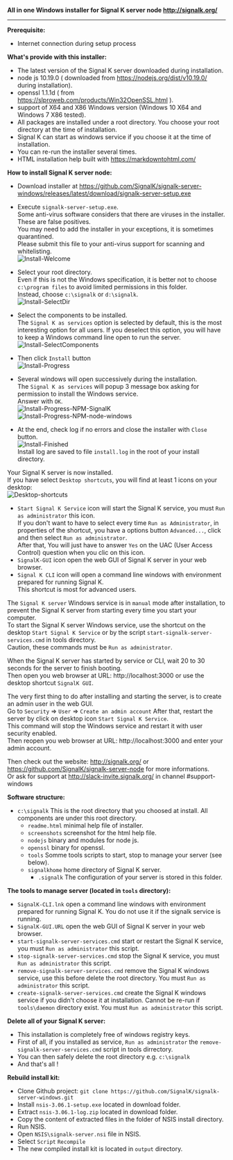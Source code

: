**All in one Windows installer  for Signal K server node http://signalk.org/**  
  
___  
**Prerequisite:**  
- Internet connection during setup process  
  
**What's provide with this installer:**  
- The latest version of the Signal K server downloaded during installation.  
- node js 10.19.0 ( downloaded from https://nodejs.org/dist/v10.19.0/ during installation).  
- openssl 1.1.1d ( from https://slproweb.com/products/Win32OpenSSL.html ).  
- support of X64 and X86 Windows version (Windows 10 X64 and Windows 7 X86 tested).  
- All packages are installed under a root directory. You choose your root directory at the time of installation.  
- Signal K can start as windows service if you choose it at the time of installation.  
- You can re-run the installer several times.  
- HTML installation help built with https://markdowntohtml.com/
  
**How to install Signal K server node:**  
- Download installer at https://github.com/SignalK/signalk-server-windows/releases/latest/download/signalk-server-setup.exe  
- Execute `signalk-server-setup.exe`.  
Some anti-virus software considers that there are viruses in the installer. These are false positives.  
You may need to add the installer in your exceptions, it is sometimes quarantined.  
Please submit this file to your anti-virus support for scanning and whitelisting.  
![Install-Welcome](screenshots/Install-Welcome.png)  
  
- Select your root directory.  
Even if this is not the Windows specification, it is better not to choose `c:\program files` to avoid limited permissions in this folder.  
Instead, choose `c:\signalk` or `d:\signalk`.  
![Install-SelectDir](screenshots/Install-SelectDir.png)  
  
- Select the components to be installed.  
The `Signal K as services` option is selected by default, this is the most interesting option for all users. If you deselect this option, you will have to keep a Windows command line open to run the server.  
![Install-SelectComponents](screenshots/Install-SelectComponents.png)  
  
- Then click `Install` button  
![Install-Progress](screenshots/Install-Progress-Download-nodejs.png)  
  
- Several windows will open successively during the installation.  
The `Signal K as services` will popup 3 message box asking for permission to install the Windows service.  
Answer with `OK`.  
![Install-Progress-NPM-SignalK](screenshots/Install-Progress-NPM-SignalK.png)  
![Install-Progress-NPM-node-windows](screenshots/Install-Progress-NPM-node-windows.png)  
  
- At the end, check log if no errors and close the installer with `Close` button.  
![Install-Finished](screenshots/Install-Finished.png)  
Install log are saved to file `install.log` in the root of your install directory.  
  
Your Signal K server is now installed.  
If you have select `Desktop shortcuts`, you will find at least 1 icons on your desktop:  
![Desktop-shortcuts](screenshots/Desktop-shortcuts.png)  
  
- `Start Signal K Service` icon will start the Signal K service, you must `Run as administrator` this icon.  
If you don't want to have to select every time `Run as Administrator`, in properties of the shortcut, you have a options button `Advanced...`, click and then select `Run as administrator`.  
After that, You will just have to answer `Yes` on the UAC (User Access Control) question when you clic on this icon.  
- `SignalK-GUI` icon open the web GUI of Signal K server in your web browser.  
- `Signal K CLI` icon will open a command line windows with environment prepared for running Signal K.  
This shortcut is most for advanced users.  
  
The `Signal K server` Windows service is in `manual` mode after installation, to prevent the Signal K server from starting every time you start your computer.  
To start the Signal K server Windows service, use the shortcut on the desktop `Start Signal K Service` or by the script `start-signalk-server-services.cmd` in tools directory.  
Caution, these commands must be `Run as administrator`.  
  
When the Signal K server has started by service or CLI, wait 20 to 30 seconds for the server to finish booting.  
Then open you web browser at URL: http://localhost:3000 or use the desktop shortcut `SignalK GUI`.  
  
The very first thing to do after installing and starting the server, is to create an admin user in the web GUI.  
Go to `Security` => `User` => `Create an admin account`
After that, restart the server by click on desktop icon `Start Signal K Service`.  
This command will stop the Windows service and restart it with user security enabled.  
Then reopen you web browser at URL: http://localhost:3000 and enter your admin account.  
  
Then check out the website:  http://signalk.org/ or https://github.com/SignalK/signalk-server-node for more informations.  
Or ask for support at http://slack-invite.signalk.org/ in channel #support-windows
  
**Software structure:**  
+ `c:\signalk` This is the root directory that you choosed at install. All components are under this root directory.  
    - `readme.html` minimal help file of installer.  
    - `screenshots` screenshot for the html help file.  
    - `nodejs` binary and modules for node js.  
    - `openssl` binary for openssl.  
    - `tools` Somme tools scripts to start, stop to manage your server (see below).  
    - `signalkhome` home directory of Signal K server.  
        - `.signalk` The configuration of your server is stored in this folder.  
  
**The tools to manage server (located in `tools` directory):**  
- `SignalK-CLI.lnk` open a command line windows with environment prepared for running Signal K. You do not use it if the signalk service is running.  
- `SignalK-GUI.URL` open the web GUI of Signal K server in your web browser.  
- `start-signalk-server-services.cmd` start or restart the Signal K service, you must `Run as administrator` this script.  
- `stop-signalk-server-services.cmd` stop the Signal K service, you must `Run as administrator` this script.  
- `remove-signalk-server-services.cmd` remove the Signal K windows service, use this before delete the root directory. You must `Run as administrator` this script.  
- `create-signalk-server-services.cmd` create the Signal K windows service if you didn't choose it at installation. Cannot be re-run if `tools\daemon` directory exist. You must `Run as administrator` this script.  
  
**Delete all of your Signal K server:**  
- This installation is completely free of windows registry keys.  
- First of all, if you installed as service, `Run as administrator` the `remove-signalk-server-services.cmd` script in tools dirrectory.  
- You can then safely delete the root directory e.g. `c:\signalk`  
- And that's all !  
  
**Rebuild install kit:**  
- Clone Github project: `git clone https://github.com/SignalK/signalk-server-windows.git`  
- Install `nsis-3.06.1-setup.exe` located in download folder.  
- Extract `nsis-3.06.1-log.zip` located in download folder.  
- Copy the content of extracted files in the folder of NSIS install directory.  
- Run NSIS.  
- Open `NSIS\signalk-server.nsi` file in NSIS.  
- Select `Script` `Recompile`
- The new compiled install kit is located in `output` directory.  
